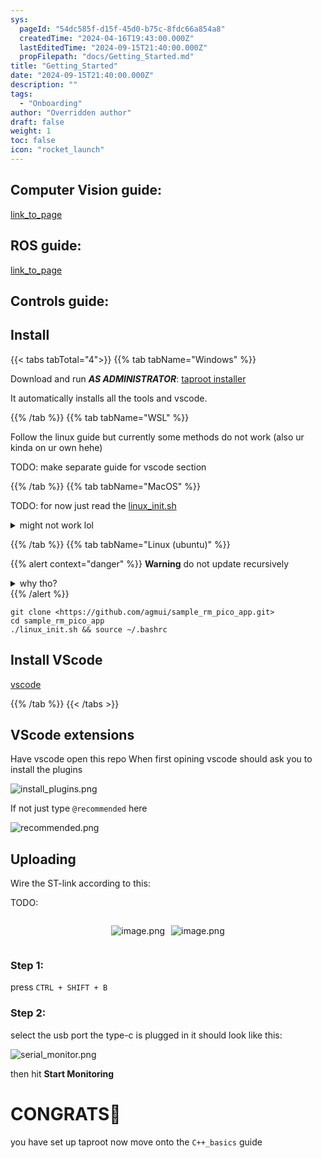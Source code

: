 ```yaml
---
sys:
  pageId: "54dc585f-d15f-45d0-b75c-8fdc66a854a8"
  createdTime: "2024-04-16T19:43:00.000Z"
  lastEditedTime: "2024-09-15T21:40:00.000Z"
  propFilepath: "docs/Getting_Started.md"
title: "Getting_Started"
date: "2024-09-15T21:40:00.000Z"
description: ""
tags:
  - "Onboarding"
author: "Overridden author"
draft: false
weight: 1
toc: false
icon: "rocket_launch"
---
```


## Computer Vision guide:

[link_to_page](86d45bc0-388b-4d26-8848-44f255f73d0e)

## ROS guide:

[link_to_page](3c76c1de-ec8f-46d6-8b0a-294005edc2d5)

## Controls guide:

## Install

{{< tabs tabTotal="4">}}
{{% tab tabName="Windows" %}}

Download and run _**AS ADMINISTRATOR**_: [taproot installer](https://github.com/Thornbots/TeachingFreshies/releases/tag/1.0)

It automatically installs all the tools and vscode.

{{% /tab %}}
{{% tab tabName="WSL" %}}

Follow the linux guide but currently some methods do not work (also ur kinda on ur own hehe)

TODO: make separate guide for vscode section

{{% /tab %}}
{{% tab tabName="MacOS" %}}

TODO: for now just read the [linux_init.sh](https://github.com/agmui/sample_rm_pico_app/blob/main/linux_init.sh)

<details>
<summary>might not work lol</summary>

`brew install libusb pkg-config`

Next install: [vscode](https://code.visualstudio.com/Download)

</details>

{{% /tab %}}
{{% tab tabName="Linux (ubuntu)" %}}

{{% alert context="danger" %}}
**Warning** do not update recursively
<details>
<summary>why tho?</summary>
There are some submodules that may go on for a while (like tinyusb) and I highly
recommend you don't need to get them.
If you want to see what submodules I update just look in `linux_init.sh`
</details>
{{% /alert %}}

```shell
git clone <https://github.com/agmui/sample_rm_pico_app.git>
cd sample_rm_pico_app
./linux_init.sh && source ~/.bashrc
```

## Install VScode

[vscode](https://code.visualstudio.com/Download)

{{% /tab %}}
{{< /tabs >}}

## VScode extensions

Have vscode open this repo
When first opining vscode should ask you to install the plugins

![install_plugins.png](https://prod-files-secure.s3.us-west-2.amazonaws.com/d518164a-d88e-44d1-a4ee-3adb3bd8bce0/89bd30f0-1825-4e77-867b-0a41ce370880/install_plugins.png?X-Amz-Algorithm=AWS4-HMAC-SHA256&X-Amz-Content-Sha256=UNSIGNED-PAYLOAD&X-Amz-Credential=ASIAZI2LB466YGVE7XAB%2F20250226%2Fus-west-2%2Fs3%2Faws4_request&X-Amz-Date=20250226T021212Z&X-Amz-Expires=3600&X-Amz-Security-Token=IQoJb3JpZ2luX2VjEBkaCXVzLXdlc3QtMiJHMEUCIQCKbtmp7pC%2FFOAV8Lk7kcBUs4RcNAukLMjVXAE7KT8bJwIgYLH6EH7L7CTCantJzSqx8yOETwJmbODAK5Mroij%2BaA8q%2FwMIURAAGgw2Mzc0MjMxODM4MDUiDEraCmdxSrv86LgZeircAwT%2FfGqH%2Ba4x9rI9y0nLHaQMWbCLaxnCcRCXfdD8kxy%2F1380NVJFfra1RsKCOP40sZmRwyCgciSdlp46rpnLi%2B9lJYEWlIbxWvMJuz1rBUgUF4BkGfRVhoEeIMdGOgqTnBL4%2F6vG5e9lZQjp3gO2Q93lWOCDII8pdA5FaUIUFfCsr%2BMG91yCdc0Tid7w0RQor70kDzOs4wkNbfnBL4putpzEO3FpgN97bwMGtYK24kvepflUTLWURmqliGbyB9zJP3CEdv4SkFLlW3zPbql%2Bu%2FODcoYp1BLrXLiMmTV5vXATBjQBVcALL%2F2H24xQkXl0M4z8cIVKnfb0NosrK65WH6DQ5P6aOQJnR618EIprnoAYpyHMrcAQXYC6O0XUT8cwxSYpr5lcm1z5ymMpY92cdWnGgHHWZ7ChSYu4A6FrOyuITCJcPtWvisDOX%2FT7ho1jgkM84Xrx6sBHLT77V1hXb9e5ecgFyq4%2FA0mecloZaDEBHReIgUDQiNsqhUxpnyI9Gl2YwNY%2F3%2BIEPpaE3Prjpej92fZXoZMvZ4ah7s9GhUw3hdv%2BFI5nlsLjpApOh6woqXGr4BrTw4hO4sDG2JcE9FXBYcA4IzQafmDqMdgKtQUIrgQjRZ1DFuhocy6GMPy8%2Bb0GOqUB20PrQNOIRVvcDOuWBqVybtr9TZ6SOYlgs65gmV6BUltF9FA6oQBnlvW2YsIiTA1IM81pZAJjhS0Oka%2BfBIVN%2FeS9YGAhKd8vkdyKB65QXsANl2FSRu8qKsOOdRi0F9kqDmO%2F1ZQ2440N9Ip1fLAQehrJRQtUm4coqXB0QS1LuG06yQ8hcYhQg8iVd9MmFRHHWiqUkQfSUxAHDQOMSewqceQfS5Rn&X-Amz-Signature=6ca5301ec76b3cc483ff99a3c516a4cf518479d023f6b2dedbab5d68bf1cc053&X-Amz-SignedHeaders=host&x-id=GetObject)

If not just type `@recommended` here  

![recommended.png](https://prod-files-secure.s3.us-west-2.amazonaws.com/d518164a-d88e-44d1-a4ee-3adb3bd8bce0/61e661e9-5d85-4dfc-be0d-8d2097a5e793/recommended.png?X-Amz-Algorithm=AWS4-HMAC-SHA256&X-Amz-Content-Sha256=UNSIGNED-PAYLOAD&X-Amz-Credential=ASIAZI2LB466YGVE7XAB%2F20250226%2Fus-west-2%2Fs3%2Faws4_request&X-Amz-Date=20250226T021212Z&X-Amz-Expires=3600&X-Amz-Security-Token=IQoJb3JpZ2luX2VjEBkaCXVzLXdlc3QtMiJHMEUCIQCKbtmp7pC%2FFOAV8Lk7kcBUs4RcNAukLMjVXAE7KT8bJwIgYLH6EH7L7CTCantJzSqx8yOETwJmbODAK5Mroij%2BaA8q%2FwMIURAAGgw2Mzc0MjMxODM4MDUiDEraCmdxSrv86LgZeircAwT%2FfGqH%2Ba4x9rI9y0nLHaQMWbCLaxnCcRCXfdD8kxy%2F1380NVJFfra1RsKCOP40sZmRwyCgciSdlp46rpnLi%2B9lJYEWlIbxWvMJuz1rBUgUF4BkGfRVhoEeIMdGOgqTnBL4%2F6vG5e9lZQjp3gO2Q93lWOCDII8pdA5FaUIUFfCsr%2BMG91yCdc0Tid7w0RQor70kDzOs4wkNbfnBL4putpzEO3FpgN97bwMGtYK24kvepflUTLWURmqliGbyB9zJP3CEdv4SkFLlW3zPbql%2Bu%2FODcoYp1BLrXLiMmTV5vXATBjQBVcALL%2F2H24xQkXl0M4z8cIVKnfb0NosrK65WH6DQ5P6aOQJnR618EIprnoAYpyHMrcAQXYC6O0XUT8cwxSYpr5lcm1z5ymMpY92cdWnGgHHWZ7ChSYu4A6FrOyuITCJcPtWvisDOX%2FT7ho1jgkM84Xrx6sBHLT77V1hXb9e5ecgFyq4%2FA0mecloZaDEBHReIgUDQiNsqhUxpnyI9Gl2YwNY%2F3%2BIEPpaE3Prjpej92fZXoZMvZ4ah7s9GhUw3hdv%2BFI5nlsLjpApOh6woqXGr4BrTw4hO4sDG2JcE9FXBYcA4IzQafmDqMdgKtQUIrgQjRZ1DFuhocy6GMPy8%2Bb0GOqUB20PrQNOIRVvcDOuWBqVybtr9TZ6SOYlgs65gmV6BUltF9FA6oQBnlvW2YsIiTA1IM81pZAJjhS0Oka%2BfBIVN%2FeS9YGAhKd8vkdyKB65QXsANl2FSRu8qKsOOdRi0F9kqDmO%2F1ZQ2440N9Ip1fLAQehrJRQtUm4coqXB0QS1LuG06yQ8hcYhQg8iVd9MmFRHHWiqUkQfSUxAHDQOMSewqceQfS5Rn&X-Amz-Signature=5f6018a134b0ef0b3a2381f741334b33dc81f54aaeee6c0a6d00842ce972f1f8&X-Amz-SignedHeaders=host&x-id=GetObject)

## Uploading

Wire the ST-link according to this:

TODO:

<div style="display: flex;flex-direction: row; column-gap:10px; max-width: 630px;justify-content: center;">
<div>

![image.png](https://prod-files-secure.s3.us-west-2.amazonaws.com/d518164a-d88e-44d1-a4ee-3adb3bd8bce0/210ecb78-1116-4d7b-b9b7-2292f66fa2c2/image.png?X-Amz-Algorithm=AWS4-HMAC-SHA256&X-Amz-Content-Sha256=UNSIGNED-PAYLOAD&X-Amz-Credential=ASIAZI2LB466YPEJO2U4%2F20250226%2Fus-west-2%2Fs3%2Faws4_request&X-Amz-Date=20250226T021214Z&X-Amz-Expires=3600&X-Amz-Security-Token=IQoJb3JpZ2luX2VjEBkaCXVzLXdlc3QtMiJHMEUCIQDfKx9Dsgcqa7LS4C2WkQSF1TSR6XPHua8CtKRvdBXxGgIgc80xK7%2BVqozGVqw8Cm6nz4AUTw34QN%2By0eqYbMK7DzQq%2FwMIURAAGgw2Mzc0MjMxODM4MDUiDHWyul6jVCu8VjfhzircA3II00nHY2l9Fp3PjSqe1jYDKcIbh8kUVx57dFc%2Fz4Agn4QHT28q1Fno6GWR3yOT%2BJW3ljl74hl3EKmcYXcertFpk%2BYhRTMlHI4DsSlCMIuZcNx3XJrYf23Y8bX7VgCFZKIqi%2BKLeJpDG71AGVZyOQ9W%2BZzXH11w0O0vo4prSJSNiAmRc6v1WNLxC5N5MrfOZxf5fBt%2F%2Bg%2FxlI25OEO4%2F8cqHACyc3RncW35CDgYjFSpDHYvZx3YhrISfaOIvWdODnfPwDFygkeDAa5jFg93k5GY261320ySFvs7gKxPepFGnHK0r3U5UhibonGNVwxJgaFR642BGAmtY0cxNP6%2Fj6w9l5ZqEwbDsca67544C2OCqwkJxXuibH76bhYaTQ4PwtDaKRwl3m79b%2Fpl7%2BS3TnzZ40z7GwW6wCRM%2FXViekdXl3VfeBKJBrN%2FAphGex5TCo2zLcwaBEwDzQm6NagxSHhqYPQqjcZXNXXNPLMYVXgrNFhPziFSF%2Bd5uMRKE4L21t6qNG%2BqjmIfwL0zuyngWrE0W53mCdhPHOljwuJ%2FdYAV5rEy8TKa%2FQAyvxgulcL%2FnqVVGmhNY7SWp3vLsvCAzwijGv7LkIMprzLAgbUk0Qwk%2B91kfPkNpmtqvFqPMM%2B8%2Bb0GOqUBs8pxzzCPcfL4Au1KqLQfQIa1mh5DZjvjTMact%2Bjku5vidMZNUvik0P5m90SkQFrG%2FcN9NcrFcWw8BVYiE5ghENHMrAUpd3qaNQXFqs9dmZdyq2RUii4RVse7hNQxHluUAmj1O%2FzFEy%2F4TEOm%2BxGzDAEq5x9xUsCplMv7ISk16XgjTHX5GFAvF89TQCIXC5XLFDeysqsp7%2FEK2iS6yKMN%2FLDj7gyt&X-Amz-Signature=de8499265f4d1d21c5292f18ed318e56968d76a732adaee5aac00a3c44c5b340&X-Amz-SignedHeaders=host&x-id=GetObject)

</div>
<div>

![image.png](https://prod-files-secure.s3.us-west-2.amazonaws.com/d518164a-d88e-44d1-a4ee-3adb3bd8bce0/33a0fd0f-8ca6-4a86-8e09-26e95ded1fff/image.png?X-Amz-Algorithm=AWS4-HMAC-SHA256&X-Amz-Content-Sha256=UNSIGNED-PAYLOAD&X-Amz-Credential=ASIAZI2LB466YSMPCO3B%2F20250226%2Fus-west-2%2Fs3%2Faws4_request&X-Amz-Date=20250226T021214Z&X-Amz-Expires=3600&X-Amz-Security-Token=IQoJb3JpZ2luX2VjEBkaCXVzLXdlc3QtMiJHMEUCIQDEQnmzoSiZc4NuC5U85WQoezssV%2Fkf%2BWKamYfhifrmogIgaOtsiPP9TRsFLnec0KgkXGmtn%2BI4SseJvkxM%2FZzPYRcq%2FwMIURAAGgw2Mzc0MjMxODM4MDUiDBVMrJXABt2t3NtNfircA9%2FLWcPjdsYEy2izf1gTdoltK3CRqntGzNkEJ8rU4NOWTkfzOgBV5EuW9xalQH5Jqv%2Bi%2BJ4RBlnOOfjvcEWym2fZlGH6cza12%2BEZwqwX1ySCCrUtDFDYCVS2bICZ6DhwRpq23w3oSQU%2BzM6rxKBO8Rfh5ecaQvsWY3QIDPgsdXhaQrjS98JyCMBpa08Ylv%2BWe1RpSrtAOj1PjqEL8FTOopd%2BZRjJnmNoQwd0EDq1DeXiPH18wGEubIUT3gjXk5ZWpLk0A3nYzsnqwb6Q5uLDoFq4c5fc%2BI1UZYKa%2BAkJuvG9ujwpoHwhk4TCKVLy9D7sQhMcqL9sB25IisIYtUsNxBRVb%2BYPPL9Dc%2BIcmiWicPNqoZSI7A77dXHA8WPREfA4aZjI%2BW8VF%2F2mNLe9JKPULbc9%2B57N%2FU1z3qoIaK3rVJBmj09u3cDNJnbiI8Ki4v3m9hc4Kt5aukEZsjEv3%2F0vBuuLtFsaTlSkc5KgUfF8qtRToAs5NuYVhoZB%2F7J7GH8kTB8TYnl2v0cgl%2FXuaKbHkO4ftnHzUivGCkj9x1eJnJfVlFDjp0dnfdFqxwPewAJxjYYmBe3MAumYxHuio8DHZJbWNFVEDoyviBCwq4zb1zUU1fCKQujXBd8lbGrYMN28%2Bb0GOqUBcjgdsP%2BlelCCgCp24Kh0beOsG2oMLbuNQf%2BRwk5mZDwTIQz3LcTD4gwALsI6yzD3TWyL5FIrqJY6K8DdpcUe8OT%2BKG%2FxaruCnBSJY%2FW6res%2F7LDIJrffpUKYIVfWtAJCIPueg4x5dEHWU1jJCw28OJudIFiKghSjNu3%2BIa4s%2FAjWxg742CWhIboF3Z62c%2Fs9YT1XqAicxux7HITdXiH0UNvTGHpr&X-Amz-Signature=61ecbc9ccd862d710be223cd865de08e5868d2fbd059c6237194839fd2a6903f&X-Amz-SignedHeaders=host&x-id=GetObject)

</div>
</div>

### Step 1:

press `CTRL + SHIFT + B`

### Step 2:

select the usb port the type-c is plugged in it should look like this:

![serial_monitor.png](https://prod-files-secure.s3.us-west-2.amazonaws.com/d518164a-d88e-44d1-a4ee-3adb3bd8bce0/f03f4774-05d4-4393-b6a0-d5efb6d315ab/serial_monitor.png?X-Amz-Algorithm=AWS4-HMAC-SHA256&X-Amz-Content-Sha256=UNSIGNED-PAYLOAD&X-Amz-Credential=ASIAZI2LB466YGVE7XAB%2F20250226%2Fus-west-2%2Fs3%2Faws4_request&X-Amz-Date=20250226T021212Z&X-Amz-Expires=3600&X-Amz-Security-Token=IQoJb3JpZ2luX2VjEBkaCXVzLXdlc3QtMiJHMEUCIQCKbtmp7pC%2FFOAV8Lk7kcBUs4RcNAukLMjVXAE7KT8bJwIgYLH6EH7L7CTCantJzSqx8yOETwJmbODAK5Mroij%2BaA8q%2FwMIURAAGgw2Mzc0MjMxODM4MDUiDEraCmdxSrv86LgZeircAwT%2FfGqH%2Ba4x9rI9y0nLHaQMWbCLaxnCcRCXfdD8kxy%2F1380NVJFfra1RsKCOP40sZmRwyCgciSdlp46rpnLi%2B9lJYEWlIbxWvMJuz1rBUgUF4BkGfRVhoEeIMdGOgqTnBL4%2F6vG5e9lZQjp3gO2Q93lWOCDII8pdA5FaUIUFfCsr%2BMG91yCdc0Tid7w0RQor70kDzOs4wkNbfnBL4putpzEO3FpgN97bwMGtYK24kvepflUTLWURmqliGbyB9zJP3CEdv4SkFLlW3zPbql%2Bu%2FODcoYp1BLrXLiMmTV5vXATBjQBVcALL%2F2H24xQkXl0M4z8cIVKnfb0NosrK65WH6DQ5P6aOQJnR618EIprnoAYpyHMrcAQXYC6O0XUT8cwxSYpr5lcm1z5ymMpY92cdWnGgHHWZ7ChSYu4A6FrOyuITCJcPtWvisDOX%2FT7ho1jgkM84Xrx6sBHLT77V1hXb9e5ecgFyq4%2FA0mecloZaDEBHReIgUDQiNsqhUxpnyI9Gl2YwNY%2F3%2BIEPpaE3Prjpej92fZXoZMvZ4ah7s9GhUw3hdv%2BFI5nlsLjpApOh6woqXGr4BrTw4hO4sDG2JcE9FXBYcA4IzQafmDqMdgKtQUIrgQjRZ1DFuhocy6GMPy8%2Bb0GOqUB20PrQNOIRVvcDOuWBqVybtr9TZ6SOYlgs65gmV6BUltF9FA6oQBnlvW2YsIiTA1IM81pZAJjhS0Oka%2BfBIVN%2FeS9YGAhKd8vkdyKB65QXsANl2FSRu8qKsOOdRi0F9kqDmO%2F1ZQ2440N9Ip1fLAQehrJRQtUm4coqXB0QS1LuG06yQ8hcYhQg8iVd9MmFRHHWiqUkQfSUxAHDQOMSewqceQfS5Rn&X-Amz-Signature=25b6aee2f572d00f686986274b9b5c8782c0aeb9229c7b0c066d6bbde2961caa&X-Amz-SignedHeaders=host&x-id=GetObject)

then hit **Start Monitoring**

# CONGRATS🎉

you have set up taproot now move onto the `C++_basics` guide
